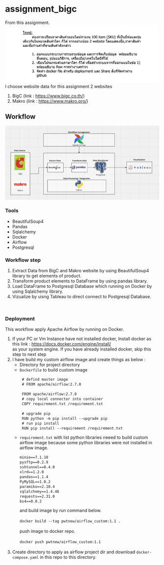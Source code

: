 # assignment_bigc
From this assignment.<br />
![alt text](https://github.com/pwtnew32/assignment_bigc/blob/main/image/assignment.png) <br />
I choose website data for this assignment 2 websites <br />
1. BigC (link : https://www.bigc.co.th/) <br />
2. Makro (link : https://www.makro.pro/) <br />

## Workflow 

![alt text](https://github.com/pwtnew32/assignment_bigc/blob/main/image/Flow.png) <br />

### Tools
- BeautifulSoup4
- Pandas
- Sqlalchemy
- Docker
- Airflow
- Postgresql

### Workflow step
1. Extract Data from BigC and Makro website by using BeautifulSoup4 library to get elements of product. <br />
2. Transform product elements to DataFrame by using pandas library. <br />
3. Load DataFrame to Postgresql Database which running on Docker by using Sqlalchemy library.
4. Vizualize by uisng Tableau to direct connect to Postgresql Database.
<br />

### Deployment
This workflow apply Apache Airflow by running on Docker.
1. If your PC or Vm Instance have not installed docker, Install docker as this link : https://docs.docker.com/engine/install/  <br />
as your system engine. If you have already installed docker, skip this step to next step<br />
2. I have build my custom airflow image and create things as below : 
   - Directory for project directory
   - ```Dockerfile``` to build custom image
     ```
      # defind master image
      # FROM apache/airflow:2.7.0

      FROM apache/airflow:2.7.0
      # copy local connector into container
      COPY requirement.txt /requirement.txt
      
      # upgrade pip
      RUN python -m pip install --upgrade pip
      # run pip install
      RUN pip install --requirement /requirement.txt
     ```
   - ```requirement.txt``` with list python libraries neeed to build custom airflow image because some python libraries were not installed in airflow image.<br />
      ```
      minio==7.1.10
      pysftp==0.2.9
      sshtunnel==0.4.0
      xlrd==1.2.0
      pandas==1.1.4
      PyMySQL==1.0.2
      paramiko==2.10.4
      sqlalchemy==1.4.46
      requests==2.31.0
      bs4==0.0.2
      ```
      and build image by run command below.<br />  <br />
     ```docker build --tag pwtnew/airflow_custom:1.1 .``` <br />  <br />
     push image to docker repo.<br />  <br />
     ```docker push pwtnew/airflow_custom:1.1```  <br />  <br />
3. Create directory to apply as airflow project dir and download ```docker-compose.yaml``` in this repo to this directory.
